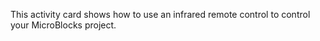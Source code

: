 This activity card shows how to use an infrared remote control to control your MicroBlocks project.

